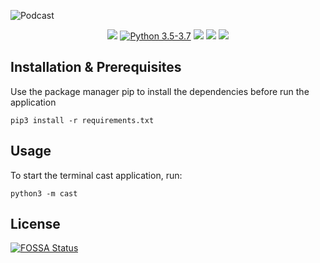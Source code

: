 ![Podcast](/art/podcast_wide.png)
<p align="center">
    <a target="_blank" href="https://github.com/pod-cast/podcast/graphs/contributors" alt="Contributors">
        <img src="https://img.shields.io/github/contributors/pod-cast/podcast" /></a>
    <a target="_blank" href="https://www.python.org/downloads/">
        <img src="https://img.shields.io/badge/python-3.5%20%7C%203.6%20%7C%203.7-blue"
            alt="Python 3.5-3.7"/></a>
<a target="_blank" href="https://github.com/pod-cast/podcast/pulse" alt="Activity">
        <img src="https://img.shields.io/github/commit-activity/m/pod-cast/podcast" /></a>
<a href="https://app.fossa.io/projects/git%2Bgithub.com%2Fpod-cast%2Fpodcast?ref=badge_shield" alt="FOSSA Status"><img src="https://app.fossa.io/api/projects/git%2Bgithub.com%2Fpod-cast%2Fpodcast.svg?type=shield"/></a>
    <a target="_blank" href="https://github.com/pod-cast/podcast/blob/dev/LICENSE" alt="License">
        <img src="https://img.shields.io/github/license/pod-cast/podcast" /></a>
</p>

## Installation & Prerequisites
Use the package manager pip to install the dependencies before run the application
```
pip3 install -r requirements.txt
```

## Usage
To start the terminal cast application, run:
```
python3 -m cast
```


## License
[![FOSSA Status](https://app.fossa.io/api/projects/git%2Bgithub.com%2Fpod-cast%2Fpodcast.svg?type=large)](https://app.fossa.io/projects/git%2Bgithub.com%2Fpod-cast%2Fpodcast?ref=badge_large)
